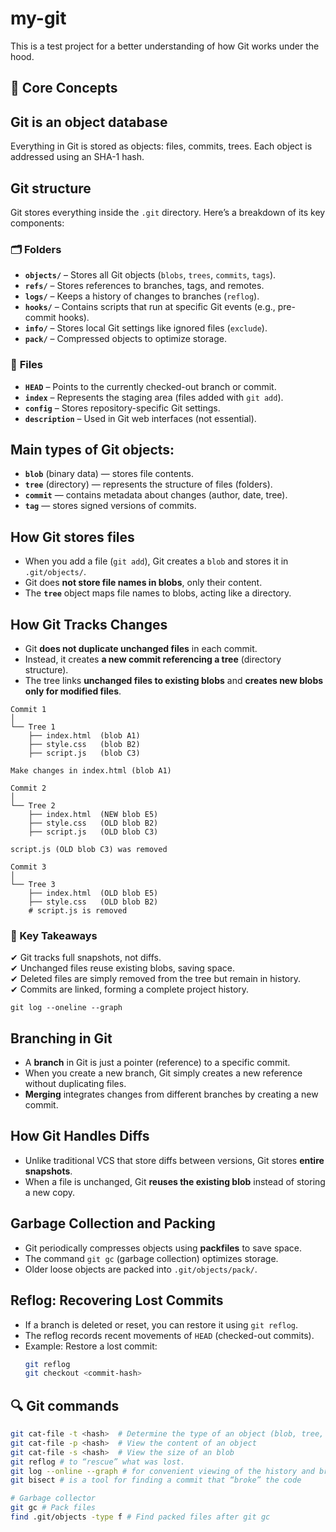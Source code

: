 # my-git

This is a test project for a better understanding of how Git works under the hood.

## 📌 Core Concepts

## **Git is an object database**

Everything in Git is stored as objects: files, commits, trees. Each object is addressed using an SHA-1 hash.

## Git structure

Git stores everything inside the `.git` directory. Here’s a breakdown of its key components:

### 🗂️ **Folders**

- **`objects/`** – Stores all Git objects (`blobs`, `trees`, `commits`, `tags`).
- **`refs/`** – Stores references to branches, tags, and remotes.
- **`logs/`** – Keeps a history of changes to branches (`reflog`).
- **`hooks/`** – Contains scripts that run at specific Git events (e.g., pre-commit hooks).
- **`info/`** – Stores local Git settings like ignored files (`exclude`).
- **`pack/`** – Compressed objects to optimize storage.

### 📄 **Files**

- **`HEAD`** – Points to the currently checked-out branch or commit.
- **`index`** – Represents the staging area (files added with `git add`).
- **`config`** – Stores repository-specific Git settings.
- **`description`** – Used in Git web interfaces (not essential).

## **Main types of Git objects:**

- **`blob`** (binary data) — stores file contents.
- **`tree`** (directory) — represents the structure of files (folders).
- **`commit`** — contains metadata about changes (author, date, tree).
- **`tag`** — stores signed versions of commits.

## **How Git stores files**

- When you add a file (`git add`), Git creates a `blob` and stores it in `.git/objects/`.
- Git does **not store file names in blobs**, only their content.
- The **`tree`** object maps file names to blobs, acting like a directory.

## **How Git Tracks Changes**

- Git **does not duplicate unchanged files** in each commit.
- Instead, it creates **a new commit referencing a tree** (directory structure).
- The tree links **unchanged files to existing blobs** and **creates new blobs only for modified files**.

```
Commit 1
│
└── Tree 1
    ├── index.html  (blob A1)
    ├── style.css   (blob B2)
    ├── script.js   (blob C3)

Make changes in index.html (blob A1)

Commit 2
│
└── Tree 2
    ├── index.html  (NEW blob E5)
    ├── style.css   (OLD blob B2)
    ├── script.js   (OLD blob C3)

script.js (OLD blob C3) was removed

Commit 3
│
└── Tree 3
    ├── index.html  (OLD blob E5)
    ├── style.css   (OLD blob B2)
    # script.js is removed
```

### 🔑 Key Takeaways

✔ Git tracks full snapshots, not diffs.  
✔ Unchanged files reuse existing blobs, saving space.  
✔ Deleted files are simply removed from the tree but remain in history.  
✔ Commits are linked, forming a complete project history.

`git log --oneline --graph`

## **Branching in Git**

- A **branch** in Git is just a pointer (reference) to a specific commit.
- When you create a new branch, Git simply creates a new reference without duplicating files.
- **Merging** integrates changes from different branches by creating a new commit.

## **How Git Handles Diffs**

- Unlike traditional VCS that store diffs between versions, Git stores **entire snapshots**.
- When a file is unchanged, Git **reuses the existing blob** instead of storing a new copy.

## **Garbage Collection and Packing**

- Git periodically compresses objects using **packfiles** to save space.
- The command `git gc` (garbage collection) optimizes storage.
- Older loose objects are packed into `.git/objects/pack/`.

## **Reflog: Recovering Lost Commits**

- If a branch is deleted or reset, you can restore it using `git reflog`.
- The reflog records recent movements of `HEAD` (checked-out commits).
- Example: Restore a lost commit:
  ```sh
  git reflog
  git checkout <commit-hash>
  ```

## 🔍 Git commands

```sh
git cat-file -t <hash>  # Determine the type of an object (blob, tree, commit, tag)
git cat-file -p <hash>  # View the content of an object
git cat-file -s <hash>  # View the size of an blob
git reflog # to “rescue” what was lost.
git log --online --graph # for convenient viewing of the history and branch structure.
git bisect # is a tool for finding a commit that “broke” the code

# Garbage collector
git gc # Pack files
find .git/objects -type f # Find packed files after git gc
```
